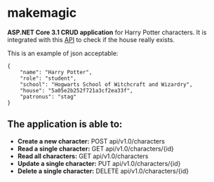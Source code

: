 # makemagic
<b>ASP.NET Core 3.1 CRUD application</b> for Harry Potter characters.
It is integrated with this <a href="https://www.potterapi.com" rel="nofollow">API</a> to check if the house really exists.

This is an example of json acceptable:
<pre><code>{
    "name": "Harry Potter",
    "role": "student",
    "school": "Hogwarts School of Witchcraft and Wizardry",
    "house": "5a05e2b252f721a3cf2ea33f",
    "patronus": "stag"
}
</code></pre>

<h2>The application is able to:</h2>

<ul>
    <li><b>Create a new character:</b> POST api/v1.0/characters</li>
<li><b>Read a single character:</b> GET api/v1.0/characters/{id}</li>
<li><b>Read all characters:</b> GET api/v1.0/characters</li>
<li><b>Update a single character:</b> PUT api/v1.0/characters/{id}</li>
<li><b>Delete a single character:</b> DELETE api/v1.0/characters/{id}</li>
</ul>


